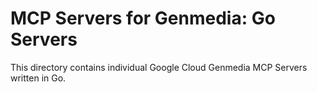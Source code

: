 # MCP Servers for Genmedia: Go Servers

This directory contains individual Google Cloud Genmedia MCP Servers written in Go.